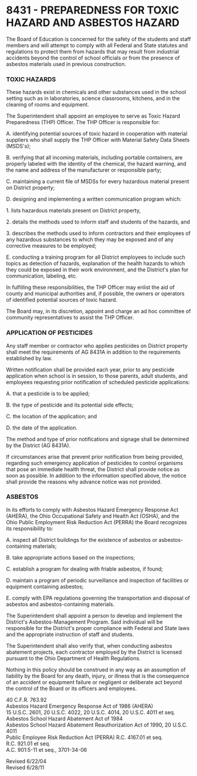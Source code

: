 8431 - PREPAREDNESS FOR TOXIC HAZARD AND ASBESTOS HAZARD
========================================================

The Board of Education is concerned for the safety of the students and
staff members and will attempt to comply with all Federal and State
statutes and regulations to protect them from hazards that may result
from industrial accidents beyond the control of school officials or from
the presence of asbestos materials used in previous construction.

### TOXIC HAZARDS

These hazards exist in chemicals and other substances used in the school
setting such as in laboratories, science classrooms, kitchens, and in
the cleaning of rooms and equipment.

The Superintendent shall appoint an employee to serve as Toxic Hazard
Preparedness (THP) Officer. The THP Officer is responsible for:

A. identifying potential sources of toxic hazard in cooperation with
material suppliers who shall supply the THP Officer with Material Safety
Data Sheets (MSDS's);

B. verifying that all incoming materials, including portable containers,
are properly labeled with the identity of the chemical, the hazard
warning, and the name and address of the manufacturer or responsible
party;

C. maintaining a current file of MSDSs for every hazardous material
present on District property;

D. designing and implementing a written communication program which:

​1. lists hazardous materials present on District property,

​2. details the methods used to inform staff and students of the
hazards, and

​3. describes the methods used to inform contractors and their employees
of any hazardous substances to which they may be exposed and of any
corrective measures to be employed;

E. conducting a training program for all District employees to include
such topics as detection of hazards, explanation of the health hazards
to which they could be exposed in their work environment, and the
District's plan for communication, labeling, etc.

In fulfilling these responsibilities, the THP Officer may enlist the aid
of county and municipal authorities and, if possible, the owners or
operators of identified potential sources of toxic hazard.

The Board may, in its discretion, appoint and charge an ad hoc committee
of community representatives to assist the THP Officer.

### APPLICATION OF PESTICIDES

Any staff member or contractor who applies pesticides on District
property shall meet the requirements of AG 8431A in addition to the
requirements established by law.

Written notification shall be provided each year, prior to any pesticide
application when school is in session, to those parents, adult students,
and employees requesting prior notification of scheduled pesticide
applications:

A. that a pesticide is to be applied;

B. the type of pesticide and its potential side effects;

C. the location of the application; and

D. the date of the application.

The method and type of prior notifications and signage shall be
determined by the District (AG 8431A).

If circumstances arise that prevent prior notification from being
provided, regarding such emergency application of pesticides to control
organisms that pose an immediate health threat, the District shall
provide notice as soon as possible. In addition to the information
specified above, the notice shall provide the reasons why advance notice
was not provided.

### ASBESTOS

In its efforts to comply with Asbestos Hazard Emergency Response Act
(AHERA), the Ohio Occupational Safety and Health Act (OSHA), and the
Ohio Public Employment Risk Reduction Act (PERRA) the Board recognizes
its responsibility to:

A. inspect all District buildings for the existence of asbestos or
asbestos-containing materials;

B. take appropriate actions based on the inspections;

C. establish a program for dealing with friable asbestos, if found;

D. maintain a program of periodic surveillance and inspection of
facilities or equipment containing asbestos;

E. comply with EPA regulations governing the transportation and disposal
of asbestos and asbestos-containing materials.

The Superintendent shall appoint a person to develop and implement the
District's Asbestos-Management Program. Said individual will be
responsible for the District's proper compliance with Federal and State
laws and the appropriate instruction of staff and students.

The Superintendent shall also verify that, when conducting asbestos
abatement projects, each contractor employed by the District is licensed
pursuant to the Ohio Department of Health Regulations.

Nothing in this policy should be construed in any way as an assumption
of liability by the Board for any death, injury, or illness that is the
consequence of an accident or equipment failure or negligent or
deliberate act beyond the control of the Board or its officers and
employees.

40 C.F.R. 763.92\
 Asbestos Hazard Emergency Response Act of 1986 (AHERA)\
 15 U.S.C. 2601, 20 U.S.C. 4022, 20 U.S.C. 4014, 20 U.S.C. 4011 et seq.\
 Asbestos School Hazard Abatement Act of 1984\
 Asbestos School Hazard Abatement Reauthorization Act of 1990, 20 U.S.C.
4011\
 Public Employee Risk Reduction Act (PERRA) R.C. 4167.01 et seq.\
 R.C. 921.01 et seq.\
 A.C. 901:5-11 et seq., 3701-34-06

Revised 6/22/04\
 Revised 6/28/11
